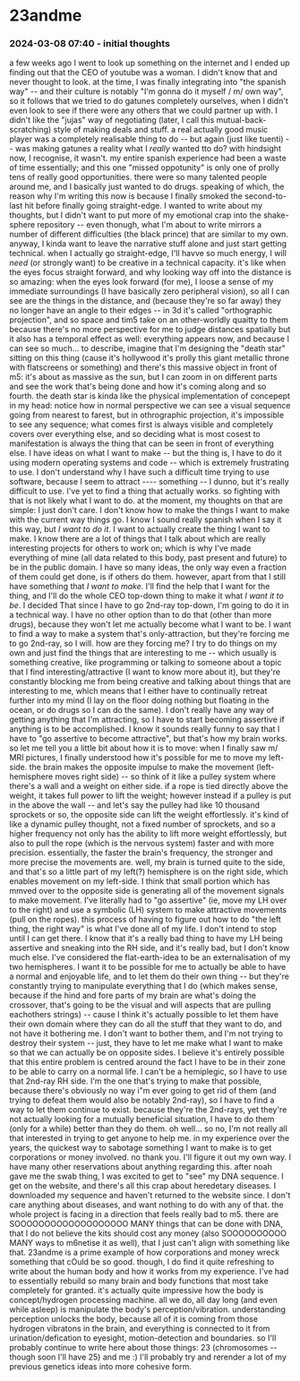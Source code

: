 # 23andme

### 2024-03-08 07:40 - initial thoughts

a few weeks ago I went to look up something on the internet and I ended up finding out that the CEO of youtube was a woman. I didn't know that and never thought to look. at the time, I was finally integrating into "the spanish way" -- and their culture is notably "I'm gonna do it myself / m/ own way", so it follows that we tried to do gatunes completely ourselves, when I didn't even look to see if there were any others that we could partner up with. I didn't like the "jujas" way of negotiating (later, I call this mutual-back-scratching) style of making deals and stuff. a real actually good music player was a completely realisable thing to do -- but again (just like tuenti) -- was making gatunes a reality what I *really* wanted tto do? with hindsight now, I recognise, it wasn't. my entire spanish experience had been a waste of time essentially; and this one "missed oppotunity" is only one of prolly tens of really good opportunities. there were so many talented people around me, and I basically just wanted to do drugs.
	speaking of which, the reason why I'm writing this now is because I finally smoked the second-to-last hit before finally going straight-edge. I wanted to write about my thoughts, but I didn't want to put more of my emotional crap into the shake-sphere repository -- even thonugh, what I'm about to write mirrors a number of different difficulties (the black prince) that are similar to my own. anyway, I kinda want to leave the narrative stuff alone and just start getting technical. when I actually go straight-edge, I'll havve so much energy, I will *need* (or strongly want) to be creative in a technical capacity.
		it's like when the eyes focus straight forward, and why looking way off into the distance is so amazing: when the eyes look forward (for me), I loose a sense of my immediate surroundings (I have basically zero peripheral vision), so all I can see are the things in the distance, and (because they're so far away) they no longer have an angle to their edges -- in 3d it's called "orthographic projection", and so space and tim5 take on an other-worldly quaitty to them because there's no more perspective for me to judge distances spatially but it also has a temporal effect as well: everything appears now, and because I can see so much... to describe, imagine that I'm designing the "death star" sitting on this thing (cause it's hollywood it's prolly this giant metallic throne with flatscreens or something) and there's this massive object in front of m5: it's about as massive as the sun, but I can zoom in on different parts and see the work that's being done and how it's coming along and so fourth. the death star is kinda like the physical implementation of concepept in my head: notice how in normal perspective we can see a visual sequence going from nearest to farest, but in othrographic projection, it's impossible to see any sequence; what comes first is always visible and completely covers over everything else, and so deciding what is most cosest to manifestation is always the thing that can be seen in front of everything else.
	I have ideas on what I want to make -- but the thing is, I have to do it using modern operating systems and code -- which is extremely frustrating to use. I don't understand why I have such a difficult time trying to use software, because I seem to attract ---- something -- I dunno, but it's really difficult to use. I've yet to find a thing that actually works. so fighting with that is not likely what I want to do. at the moment, my thoughts on that are simple: I just don't care. I don't know how to make the things I want to make with the current way things go.
I know I sound really spanish when I say it this way, but *I want to do it*. I want to actually create the thing I want to make. I know there are a lot of things that I talk about which are really interesting projects for others to work on; which is why I've made everything of mine (all data related to this body, past present and future) to be in the public domain. I have so many ideas, the only way even a fraction of them could get done, is if others do them. however, apart from that I still have something that *I want to make*. I'll find the help that I want for the thing, and I'll do the whole CEO top-down thing to make it what *I want it to be*.
	I decided That since I have to go 2nd-ray top-down, I'm going to do it in a technical way. I have no other option than to do that (other than more drugs), because they won't let me actually become what I want to be. I want to find a way to make a system that's only-attraction, but they're forcing me to go 2nd-ray, so I will. how are they forcing me? I try to do things on my own and just find the things that are interesting to me -- which usually is something creative, like programming or talking to someone about a topic that I find interesting/attractive (I want to know more about it), but they're constantly blocking me from being creative and talking about things that are interesting to me, which means that I either have to continually retreat further into my mind (I lay on the floor doing nothing but floating in the ocean, or do drugs so I can do the same). I don't really have any way of getting anything that I'm attracting, so I have to start becoming assertive if anything is to be accomplished.
I know it sounds really funny to say that I have to "go assertive to become attractive", but that's how my brain works. so let me tell you a little bit about how it is to move: when I finally saw m/ MRI pictures, I finally understood how it's possible for me to move my left-side. the brain makes the opposite impulse to make the movement (left-hemisphere moves right side) -- so think of it like a pulley system where there's a wall and a weight on either side. if a rope is tied directly above the weight, it takes full power to lift the weight; however instead if a pulley is put in the above the wall -- and let's say the pulley had like 10 thousand sprockets or so, the opposite side can lift the weight effortlessly. it's kind of like a dynamic pulley thought, not a fixed number of sprockets, and so a higher frequency not only has the ability to lift more weight effortlessly, but also to pull the rope (which is the nervous system) faster and with more precision. essentially, the faster the brain's frequency, the stronger and more precise the movements are. well, my brain is turned quite to the side, and that's so a little part of my left(?) hemisphere is on the right side, which enables movement on my left-side. I think that small portion which has mmved over to the opposite side is generating all of the movement signals to make movement. I've literally had to "go assertive" (ie, move my LH over to the right) and use a symbolic (LH) system to make attractive movements (pull on the ropes).
this process of having to figure out how to do "the left thing, the right way" is what I've done all of my life. I don't intend to stop until I can get there. I know that it's a really bad thing to have my LH being assertive and sneaking into the RH side, and it's really bad, but I don't know much else.
	I've considered the flat-earth-idea to be an externalisation of my two hemispheres. I want it to be possible for me to actually be able to have a normal and enjoyable life, and to let them do their own thing -- but they're constantly trying to manipulate everything that I do (which makes sense, because if the hind and fore parts of my brain are what's doing the crossover, that's going to be the visual and will aspects that are pulling eachothers strings) -- cause I think it's actually possible to let them have their own domain where they can do all the stuff that they want to do, and not have it bothering me. I don't want to bother them, and I'm not trying to destroy their system -- just, they have to let me make what I want to make so that we can actually be on opposite sides.
I believe it's entirely possible that this entire problem is centred around the fact I have to be in their zone to be able to carry on a normal life. I can't be a hemiplegic, so I have to use that 2nd-ray RH side. I'm the one that's trying to make that possible, because there's obviously no way i"m ever going to get rid of them (and trying to defeat them would also be notably 2nd-ray), so I have to find a way to let them continue to exist. because they're the 2nd-rays, yet they're not actually looking for a mutually beneficial situation, I have to do them (only for a while) better than they do them. oh well...
so no, I'm not really all that interested in trying to get anyone to help me. in my experience over the years, the quickest way to sabotage something I want to make is to get corporations or money involved. no thank you. I'll figure it out my own way.
	I have many other reservations about anything regarding this. after noah gave me the swab thing, I was excited to get to "see" my DNA sequence. I get on the website, and there's all this crap about heredetary diseases. I downloaded my sequence and haven't returned to the website since. I don't care anything about diseases, and want nothing to do with any of that. the whole project is facing in a direction that feels really bad to m5. there are SOOOOOOOOOOOOOOOOOOO MANY things that can be done with DNA, that I do not believe the kits should cost any money (also SOOOOOOOOOO MANY ways to m6netise it as well), that I just can't align with something like that. 23andme is a prime example of how corporations and money wreck something that cOuld be so good.
though, I do find it quite refreshing to write about the human body and how it works from my experience. I've had to essentially rebuild so many brain and body functions that most take completely for granted. it's actually quite impressive how the body is concept/hydrogen processing machine. all we do, all day long (and even while asleep) is manipulate the body's perception/vibration. understanding perception unlocks the body, because all of it is coming from those hydrogen vibratons in the brain, and everything is connected to it from urination/defication to eyesight, motion-detection and boundaries. so I'll probably continue to write here about those things: 23 (chromosomes -- though soon I'll have 25) and me :)
I'll probably try and rerender a lot of my previous genetics ideas into more cohesive form.
